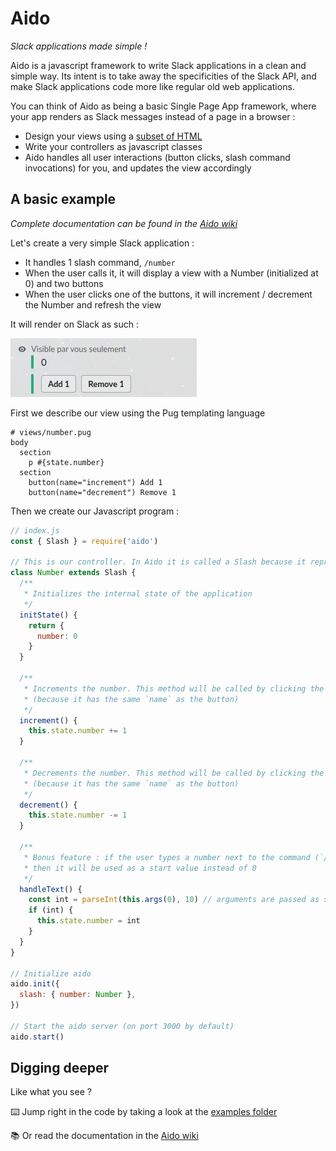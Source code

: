 # Aido

_Slack applications made simple !_

Aido is a javascript framework to write Slack applications in a clean and simple way. Its intent is to take away the specificities of the Slack API, and make Slack applications code more like regular old web applications.

You can think of Aido as being a basic Single Page App framework, where your app renders as Slack messages instead of a page in a browser :

- Design your views using a [subset of HTML](https://github.com/aidojs/html2slack)
- Write your controllers as javascript classes
- Aido handles all user interactions (button clicks, slash command invocations) for you, and updates the view accordingly

## A basic example

_Complete documentation can be found in the [Aido wiki](https://github.com/aidojs/aido/wiki)_

Let's create a very simple Slack application :

- It handles 1 slash command, `/number`
- When the user calls it, it will display a view with a Number (initialized at 0) and two buttons
- When the user clicks one of the buttons, it will increment / decrement the Number and refresh the view

It will render on Slack as such :

![Number slash command](docs/assets/number.png)

First we describe our view using the Pug templating language
```pug
# views/number.pug
body
  section
    p #{state.number}
  section
    button(name="increment") Add 1
    button(name="decrement") Remove 1
```

Then we create our Javascript program :
```javascript
// index.js
const { Slash } = require('aido')

// This is our controller. In Aido it is called a Slash because it represents one slash command on the Slack workspace
class Number extends Slash {
  /**
   * Initializes the internal state of the application
   */
  initState() {
    return {
      number: 0
    }
  }

  /**
   * Increments the number. This method will be called by clicking the first button.
   * (because it has the same `name` as the button)
   */
  increment() {
    this.state.number += 1
  }

  /**
   * Decrements the number. This method will be called by clicking the second button.
   * (because it has the same `name` as the button)
   */
  decrement() {
    this.state.number -= 1
  }

  /**
   * Bonus feature : if the user types a number next to the command (`/number 6`)
   * then it will be used as a start value instead of 0
   */
  handleText() {
    const int = parseInt(this.args(0), 10) // arguments are passed as strings so they need to be parsed
    if (int) {
      this.state.number = int
    }
  }
}

// Initialize aido
aido.init({
  slash: { number: Number },
})

// Start the aido server (on port 3000 by default)
aido.start()
```

## Digging deeper

Like what you see ?

⌨️ Jump right in the code by taking a look at the [examples folder](/examples) 

📚 Or read the documentation in the [Aido wiki](https://github.com/aidojs/aido/wiki) 
